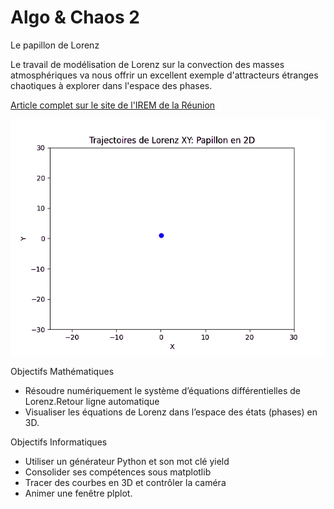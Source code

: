 # Algo & Chaos 2

Le papillon de Lorenz

Le travail de modélisation de Lorenz sur la convection des masses atmosphériques va nous offrir un excellent exemple d'attracteurs étranges chaotiques à explorer dans l'espace des phases.

[Article complet sur le site de l'IREM de la Réunion](https://irem.univ-reunion.fr/spip.php?article1126&var_mode=calcul)

![Lorenz2DXY.gif](https://github.com/habib256/algo-chaos/raw/main/2.PapillonDeLorenz/docs/Lorenz2DXY.gif)

Objectifs Mathématiques
- Résoudre numériquement le système d’équations différentielles de Lorenz.Retour ligne automatique
- Visualiser les équations de Lorenz dans l’espace des états (phases) en 3D.

Objectifs Informatiques
- Utiliser un générateur Python et son mot clé yield
- Consolider ses compétences sous matplotlib
- Tracer des courbes en 3D et contrôler la caméra
- Animer une fenêtre plplot.
